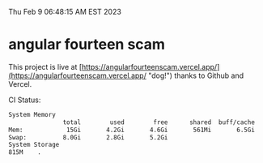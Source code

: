 Thu Feb  9 06:48:15 AM EST 2023

# angular fourteen scam


This project is live at [https://angularfourteenscam.vercel.app/](https://angularfourteenscam.vercel.app/ "dog!") thanks to Github and Vercel.

CI Status: 

```bash
System Memory
               total        used        free      shared  buff/cache   available
Mem:            15Gi       4.2Gi       4.6Gi       561Mi       6.5Gi        10Gi
Swap:          8.0Gi       2.8Gi       5.2Gi
System Storage
815M	.
```
```bash
